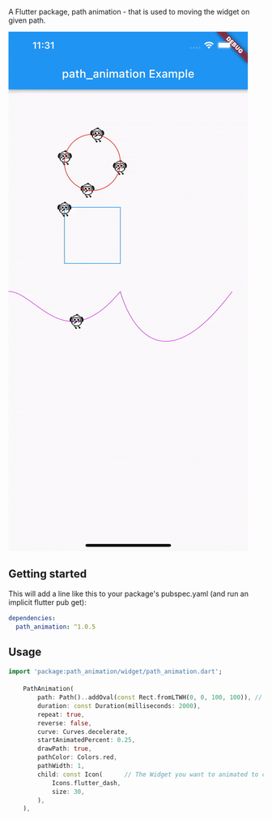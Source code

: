 <!--
This README describes the package. If you publish this package to pub.dev,
this README's contents appear on the landing page for your package.

For information about how to write a good package README, see the guide for
[writing package pages](https://dart.dev/guides/libraries/writing-package-pages).

For general information about developing packages, see the Dart guide for
[creating packages](https://dart.dev/guides/libraries/create-library-packages)
and the Flutter guide for
[developing packages and plugins](https://flutter.dev/developing-packages).
-->

A Flutter package, path animation - that is used to moving the widget on given path.

![Screenshot](https://github.com/haishuangsu/path_animation/blob/master/screenshot/screenshot.gif?raw=true)


## Getting started

This will add a line like this to your package's pubspec.yaml (and run an implicit flutter pub get):

```yaml
dependencies:
  path_animation: ^1.0.5
```


## Usage

```dart
import 'package:path_animation/widget/path_animation.dart';

    PathAnimation(
        path: Path()..addOval(const Rect.fromLTWH(0, 0, 100, 100)), // Set the path.
        duration: const Duration(milliseconds: 2000),
        repeat: true,
        reverse: false,
        curve: Curves.decelerate,
        startAnimatedPercent: 0.25,
        drawPath: true,
        pathColor: Colors.red,
        pathWidth: 1,
        child: const Icon(      // The Widget you want to animated to cross the path.
            Icons.flutter_dash,
            size: 30,
        ),
    ),
```